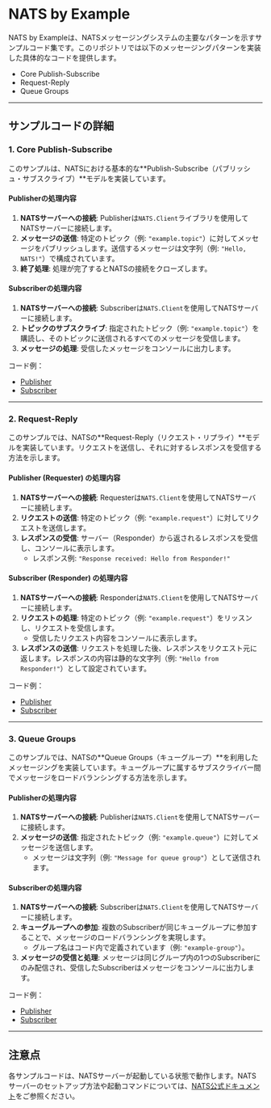 # NATS by Example

NATS by Exampleは、NATSメッセージングシステムの主要なパターンを示すサンプルコード集です。このリポジトリでは以下のメッセージングパターンを実装した具体的なコードを提供します。

- Core Publish-Subscribe
- Request-Reply
- Queue Groups

---

## サンプルコードの詳細

### 1. Core Publish-Subscribe

このサンプルは、NATSにおける基本的な**Publish-Subscribe（パブリッシュ・サブスクライブ）**モデルを実装しています。

#### Publisherの処理内容
1. **NATSサーバーへの接続**:
   Publisherは`NATS.Client`ライブラリを使用してNATSサーバーに接続します。
2. **メッセージの送信**:
   特定のトピック（例: `"example.topic"`）に対してメッセージをパブリッシュします。送信するメッセージは文字列（例: `"Hello, NATS!"`）で構成されています。
3. **終了処理**:
   処理が完了するとNATSの接続をクローズします。

#### Subscriberの処理内容
1. **NATSサーバーへの接続**:
   Subscriberは`NATS.Client`を使用してNATSサーバーに接続します。
2. **トピックのサブスクライブ**:
   指定されたトピック（例: `"example.topic"`）を購読し、そのトピックに送信されるすべてのメッセージを受信します。
3. **メッセージの処理**:
   受信したメッセージをコンソールに出力します。

コード例：
- [Publisher](https://github.com/SoundOrion/NATSbyExample/blob/main/Messaging/Core%20Publish-Subscribe/Publisher/Program.cs)
- [Subscriber](https://github.com/SoundOrion/NATSbyExample/blob/main/Messaging/Core%20Publish-Subscribe/Subscriber/Program.cs)

---

### 2. Request-Reply

このサンプルでは、NATSの**Request-Reply（リクエスト・リプライ）**モデルを実装しています。リクエストを送信し、それに対するレスポンスを受信する方法を示します。

#### Publisher (Requester) の処理内容
1. **NATSサーバーへの接続**:
   Requesterは`NATS.Client`を使用してNATSサーバーに接続します。
2. **リクエストの送信**:
   特定のトピック（例: `"example.request"`）に対してリクエストを送信します。
3. **レスポンスの受信**:
   サーバー（Responder）から返されるレスポンスを受信し、コンソールに表示します。
   - レスポンス例: `"Response received: Hello from Responder!"`

#### Subscriber (Responder) の処理内容
1. **NATSサーバーへの接続**:
   Responderは`NATS.Client`を使用してNATSサーバーに接続します。
2. **リクエストの処理**:
   特定のトピック（例: `"example.request"`）をリッスンし、リクエストを受信します。
   - 受信したリクエスト内容をコンソールに表示します。
3. **レスポンスの送信**:
   リクエストを処理した後、レスポンスをリクエスト元に返します。レスポンスの内容は静的な文字列（例: `"Hello from Responder!"`）として設定されています。

コード例：
- [Publisher](https://github.com/SoundOrion/NATSbyExample/blob/main/Messaging/Request-Reply/Publisher/Program.cs)
- [Subscriber](https://github.com/SoundOrion/NATSbyExample/blob/main/Messaging/Request-Reply/Subscriber/Program.cs)

---

### 3. Queue Groups

このサンプルでは、NATSの**Queue Groups（キューグループ）**を利用したメッセージングを実装しています。キューグループに属するサブスクライバー間でメッセージをロードバランシングする方法を示します。

#### Publisherの処理内容
1. **NATSサーバーへの接続**:
   Publisherは`NATS.Client`を使用してNATSサーバーに接続します。
2. **メッセージの送信**:
   指定されたトピック（例: `"example.queue"`）に対してメッセージを送信します。
   - メッセージは文字列（例: `"Message for queue group"`）として送信されます。

#### Subscriberの処理内容
1. **NATSサーバーへの接続**:
   Subscriberは`NATS.Client`を使用してNATSサーバーに接続します。
2. **キューグループへの参加**:
   複数のSubscriberが同じキューグループに参加することで、メッセージのロードバランシングを実現します。
   - グループ名はコード内で定義されています（例: `"example-group"`）。
3. **メッセージの受信と処理**:
   メッセージは同じグループ内の1つのSubscriberにのみ配信され、受信したSubscriberはメッセージをコンソールに出力します。

コード例：
- [Publisher](https://github.com/SoundOrion/NATSbyExample/blob/main/Messaging/Queue%20Groups/Publisher/Program.cs)
- [Subscriber](https://github.com/SoundOrion/NATSbyExample/blob/main/Messaging/Queue%20Groups/Subscriber/Program.cs)

---

## 注意点

各サンプルコードは、NATSサーバーが起動している状態で動作します。NATSサーバーのセットアップ方法や起動コマンドについては、[NATS公式ドキュメント](https://nats.io/documentation/)をご参照ください。